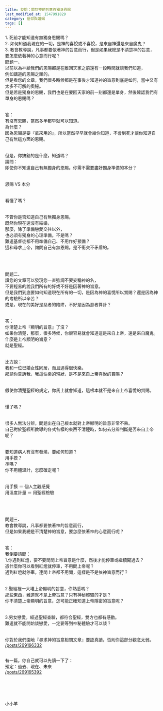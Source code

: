 ```yaml
---
title: 發問：關於神的旨意與獨身恩賜
last_modified_at: 1547991829
category: 信仰與婚姻
tags: []
---
```


<p>1. 死前才能知道有無獨身恩賜嗎？<br/>
2. 如何知道我現在的一切，是神的喜悅或不喜悅，是來自神還是來自魔鬼？<br/>
3. 教會教導說，凡事都要依著神的旨意而行，但是如果我總是不清楚神的旨意，要怎麼依著神的心意而行呢？<br/>
<!--more-->問題一、<br/>
以前以為神給我們的恩賜都是在離回天家之前還有一段時間就讓我們知道，<br/>
例如講道的恩賜之類的。<br/>
但是看您的文章，我們很多時候都是在事後才知道神的旨意到底是如何，當中又有太多不可解的奧秘。<br/>
但是若是獨身的恩賜，我們也是在要回天家的前一刻都還是單身，然後確認我們有單身的恩賜嗎？<br/>
<br/>
<br/>
答：<br/>
有沒有恩賜，當然多半都早就可以知道。<br/>
為什麼？<br/>
因為恩賜是要『拿來用的』，所以當然早早就會給你知道，不會到死才讓你知道自己有無這方面的恩賜。<br/>
<br/>
<br/>
但是，你搞錯的是什麼，知道嗎？<br/>
請問：<br/>
即使你不知道自己有無獨身的恩賜，你需不需要盡好獨身準備的本分？<br/>
<br/>
<br/>
恩賜 VS 本分<br/>
<br/>
<br/>
看懂了嗎？<br/>
<br/>
<br/>
不管你是否知道自己有無獨身恩賜，<br/>
既然你現在還沒有結婚，<br/>
那麼，除了準備戀愛交往以外，<br/>
也必須有獨身的心理準備，不是嗎？<br/>
難道基督徒都不用準備自己、不用作好預備？<br/>
這和尋求上帝，詢問自己有無恩賜，是不衝突不矛盾的。<br/>
<br/>
<br/>
<br/>
<br/>
問題二、<br/>
讀您的文章可以發現您一直強調不要妄稱神的名，<br/>
不要輕易的說我們所有的好或不好是因著神的旨意。<br/>
但是我們到底要如何知道現在所有的一切，是因為神的喜悅所以賞賜？還是因為神的考驗所以辛苦？<br/>
或是，現在的美好是惡者的陷阱，不好是因為惡者算計？<br/>
<br/>
<br/>
答：<br/>
你清楚上帝『顯明的旨意』了沒？<br/>
如果你清楚，那麼，很多時候，你很容易就會知道這是來自上帝，還是來自魔鬼。<br/>
什麼是上帝顯明的旨意？<br/>
就是聖經。<br/>
<br/>
<br/>
比方說：<br/>
我和一位已婚女性同居，而且過得很快樂。<br/>
那請你告訴我，我這快樂的現狀，是不是來自上帝喜悅的賞賜？<br/>
<br/>
<br/>
假使你清楚聖經的規定，你馬上就會知道，這根本就不是來自上帝喜悅的賞賜。<br/>
<br/>
<br/>
懂了嗎？<br/>
<br/>
<br/>
很多人無法分辨，問題出在自己根本就對上帝顯明的旨意非常不熟。<br/>
自己對於聖經所教導的各式各樣的東西不清楚時，如何去分辨判斷是否來自上帝呢？<br/>
<br/>
<br/>
要知道病人有沒有發燒，要如何知道？<br/>
用手摸？<br/>
準嗎？<br/>
你不用體溫計，怎麼確定呢？<br/>
<br/>
<br/>
用手摸 ＝ 個人主觀感覺<br/>
用溫度計量 ＝ 用聖經檢驗<br/>
<br/>
<br/>
<br/>
<br/>
問題三、<br/>
教會教導說，凡事都要依著神的旨意而行，<br/>
但是如果我總是不清楚神的旨意，要怎麼依著神的心意而行呢？<br/>
<br/>
<br/>
答：<br/>
我倒要請問：<br/>
1.你遇到紅燈，要不要問問上帝旨意是什麼，然後才能停車或繼續闖過去？<br/>
憑什麼你可以看到紅燈就停車，不用問上帝呢？<br/>
遇到紅燈就停車，連問上帝都不用問，這樣是不是依神旨意而行？<br/>
<br/>
<br/>
2.聖經裡一大堆上帝顯明的旨意，你熟悉嗎？<br/>
那些東西，難道就不是上帝旨意？只有神秘體驗的才是？<br/>
你不清楚上帝顯明的旨意，怎可能正確知道上帝隱密的旨意呢？<br/>
<br/>
<br/>
3.男女戀愛，經過聖經查驗，都符合聖經，雙方也都有感動。<br/>
難道就不能開始談戀愛，一定要等到神秘體驗才可以談？<br/>
<br/>
<br/>
你對於我們園地『尋求神的旨意相關文章』要認真讀，否則你這部分觀念太弱。<br/>
<a href="/posts/269196332">/posts/269196332</a></p>
<p><br/>
有一篇，你自己就可以先讀一下了：<br/>
預定：過去、現在、未來<br/>
<a href="/posts/269195392">/posts/269195392</a><br/>
<br/>
<br/>
<br/>
<br/>
<br/>
小小羊<br/>
<br/>
 </p>
